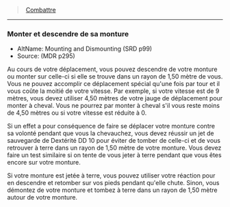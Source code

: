 ﻿---
!Generic
Id: combat_hd.md#monter-et-descendre-de-sa-monture
ParentLink: combat_hd.md#combattre
Name: Monter et descendre de sa monture
ParentName: Combattre
NameLevel: 3
AltName: Mounting and Dismounting (SRD p99)
Source: (MDR p295)
---
> [Combattre](hd_combat.md)

---

### Monter et descendre de sa monture

- AltName: Mounting and Dismounting (SRD p99)
- Source: (MDR p295)

Au cours de votre déplacement, vous pouvez descendre de votre monture ou monter sur celle-ci si elle se trouve dans un rayon de 1,50 mètre de vous. Vous ne pouvez accomplir ce déplacement spécial qu'une fois par tour et il vous coûte la moitié de votre vitesse. Par exemple, si votre vitesse est de 9 mètres, vous devez utiliser 4,50 mètres de votre jauge de déplacement pour monter à cheval. Vous ne pourrez par monter à cheval s'il vous reste moins de 4,50 mètres ou si votre vitesse est réduite à 0.

Si un effet a pour conséquence de faire se déplacer votre monture contre sa volonté pendant que vous la chevauchez, vous devez réussir un jet de sauvegarde de Dextérité DD 10 pour éviter de tomber de celle-ci et de vous retrouver à terre dans un rayon de 1,50 mètre de votre monture. Vous devez faire un test similaire si on tente de vous jeter à terre pendant que vous êtes encore sur votre monture.

Si votre monture est jetée à terre, vous pouvez utiliser votre réaction pour en descendre et retomber sur vos pieds pendant qu'elle chute. Sinon, vous démontez de votre monture et tombez à terre dans un rayon de 1,50 mètre autour de votre monture.

